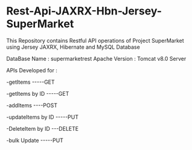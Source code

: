 # Rest-Api-JAXRX-Hbn-Jersey-SuperMarket
This Repository contains Restful API operations of Project SuperMarket using Jersey JAXRX, Hibernate and MySQL Database 

DataBase Name : supermarketrest
Apache Version : Tomcat v8.0 Server

APIs Developed for :

-getItems                -----GET

-getItems by ID          -----GET

-addItems                ----POST

-updateItems by ID       -----PUT

-DeleteItem by ID        ---DELETE

-bulk Update             -----PUT

